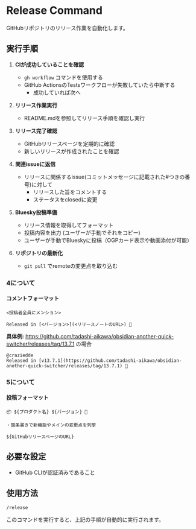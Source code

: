 # Release Command

GitHubリポジトリのリリース作業を自動化します。

## 実行手順

1. **CIが成功していることを確認**
   - `gh workflow` コマンドを使用する
   - GitHub ActionsのTestsワークフローが失敗していたら中断する
       - 成功していれば次へ

2. **リリース作業実行**
   - README.mdを参照してリリース手順を確認し実行

3. **リリース完了確認**
   - GitHubリリースページを定期的に確認
   - 新しいリリースが作成されたことを確認

4. **関連issueに返信**
   - リリースに関係するissue(コミットメッセージに記載された#つきの番号)に対して
      - リリースした旨をコメントする
      - ステータスをclosedに変更

5. **Bluesky投稿準備**
   - リリース情報を取得してフォーマット
   - 投稿内容を出力 (ユーザーが手動でそれをコピー)
   - ユーザーが手動でBlueskyに投稿（OGPカード表示や動画添付が可能）

6. **リポジトリの最新化**
   - `git pull` でremoteの変更点を取り込む

### 4について

#### コメントフォーマット

```
<投稿者全員にメンション>

Released in [<バージョン>](<リリースノートのURL>) 🚀 
```

**具体例:** https://github.com/tadashi-aikawa/obsidian-another-quick-switcher/releases/tag/13.7.1 の場合

```
@craziedde 
Released in [v13.7.1](https://github.com/tadashi-aikawa/obsidian-another-quick-switcher/releases/tag/13.7.1) 🚀 
```

### 5について

#### 投稿フォーマット

```
📦 ${プロダクト名} ${バージョン} 🚀

・箇条書きで新機能やメインの変更点を列挙

${GitHubリリースページのURL}
```

## 必要な設定

- GitHub CLIが認証済みであること


## 使用方法

```
/release
```

このコマンドを実行すると、上記の手順が自動的に実行されます。
